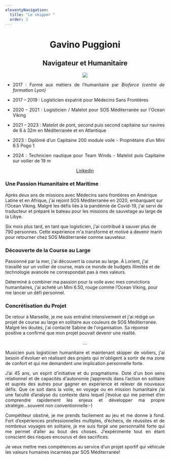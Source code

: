 ```yaml
---
eleventyNavigation:
  title: "Le skipper "
  order: 3
---
```

<h1 style="text-align: center">Gavino Puggioni</h1><h2 style="text-align: center">Navigateur et Humanitaire</h2><p style="text-align: center"><img src="/images/Skipper_ok_final.png"></p>

*   <p style="text-align: justify">2017 : Formé aux métiers de l’humanitaire par <em>Bioforce (centre de formation Lyon)</em></p>
*   <p style="text-align: justify">2017 – 2019 : Logisticien expatrié pour Médecins Sans Frontières</p>
*   <p style="text-align: justify">2020 – 2021 : Logisticien / Matelot pour SOS Méditerranée sur l'Ocean Viking</p>
*   <p style="text-align: justify">2021 – 2023 : Matelot de pont, second puis second capitaine sur navires de 6 à 32m en Méditerranée et en Atlantique</p>
*   <p style="text-align: justify">2023 : Diplômé d’un Capitaine 200 module voile - Propriétaire d’un Mini 6.5 Pogo 1</p>
*   <p style="text-align: justify">2024 : Technicien nautique pour Team Winds - Matelot puis Capitaine sur voilier de 19 m</p>

<p style="text-align: center"><a href="https://www.linkedin.com/in/gavino-puggioni-507724300/">Linkedin</a></p>

### Une Passion Humanitaire et Maritime

Après deux ans de missions avec Médecins sans frontières en Amérique Latine et en Afrique, j'ai rejoint SOS Méditerranée en 2020, embarquant sur l’Ocean Viking. Malgré les défis liés à la pandémie de Covid-19, j'ai servi de traducteur et préparé le bateau pour les missions de sauvetage au large de la Libye.

Six mois plus tard, en tant que logisticien, j'ai contribué à sauver plus de 790 personnes. Cette expérience m'a transformé et motivé à devenir marin pour retourner chez SOS Méditerranée comme sauveteur.

### Découverte de la Course au Large

Passionné par la mer, j'ai découvert la course au large. À Lorient, j'ai travaillé sur un voilier de course, mais ce monde de budgets illimités et de technologie avancée ne correspondait pas à mes valeurs.

Déterminé à combiner ma passion pour la voile avec mes convictions humanitaires, j'ai acheté un Mini 6.50, rouge comme l’Ocean Viking, pour me lancer un défi personnel.

### Concrétisation du Projet

De retour à Marseille, je me suis entraîné intensivement et j'ai rédigé un projet de course au large en solitaire aux couleurs de SOS Méditerranée. Malgré les doutes, j'ai contacté Sabine de l'organisation. Sa réponse positive a confirmé que mon projet pouvait devenir une réalité.

<p style="text-align: center">...</p>

<p style="text-align: justify">Musicien puis logisticien humanitaire et maintenant skipper de voiliers, j'ai besoin d'évoluer en réalisant des projets qui m'obligent à sortir de ma zone de confort et qui me demandent une implication personnelle forte.</p><p style="text-align: justify">J’ai 45 ans, un esprit d'initiative et du pragmatisme. Doté d'un bon sens relationnel et de capacités d'autonomie j’apprends dans l’action en solitaire et auprès des autres pour gagner en expérience et relever de nouveaux défis. Que ce soit dans la voile, en voyage ou en mission humanitaire j’ai une faculté d’analyse du contexte dans lequel j’évolue qui me permet d’en comprendre rapidement les enjeux et développer ma propre stratégie...souvent non conventionnelle:-)</p><p style="text-align: justify">Compétiteur obstiné, je me prends facilement au jeu et me donne à fond. Fort d’expériences professionnelles multiples, d’échecs, de réussites et de nombreux voyages en solitaire, je me suis forgé une personnalité forte qui me permet d’aller au bout des choses. J'expérimente tout en étant conscient des risques encourus et des sacrifices.</p><p style="text-align: justify">Je veux mettre mes compétences au service d'un projet sportif qui véhicule les valeurs humaines incarnées par SOS Méditerranée!</p>
